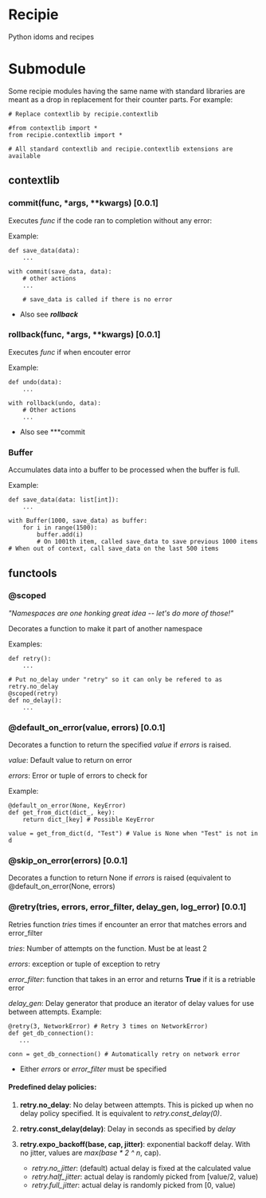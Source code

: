 # Recipie

Python idoms and recipes

# Submodule

Some recipie modules having the same name with standard libraries are meant
as a drop in replacement for their counter parts. For example:

```
# Replace contextlib by recipie.contextlib

#from contextlib import *
from recipie.contextlib import *

# All standard contextlib and recipie.contextlib extensions are available
```

## contextlib

### commit(func, *args, **kwargs) [0.0.1]

Executes *func* if the code ran to completion without any error:

Example:

```
def save_data(data):
    ...

with commit(save_data, data):
    # other actions
    ...

    # save_data is called if there is no error
```

* Also see ***rollback***

### rollback(func, *args, **kwargs) [0.0.1]

Executes *func* if when encouter error

Example:

```
def undo(data):
    ...

with rollback(undo, data):
    # Other actions
    ...
```

* Also see ***commit

### Buffer
Accumulates data into a buffer to be processed when the buffer is full.

Example:

```
def save_data(data: list[int]):
    ...

with Buffer(1000, save_data) as buffer:
    for i in range(1500):
        buffer.add(i)
        # On 1001th item, called save_data to save previous 1000 items
# When out of context, call save_data on the last 500 items
```

## functools

### @scoped

*"Namespaces are one honking great idea -- let's do more of those!"*


Decorates a function to make it part of another namespace


Examples:

```
def retry():
    ...

# Put no_delay under "retry" so it can only be refered to as retry.no_delay
@scoped(retry)
def no_delay():
    ...
```

### @default_on_error(value, errors) [0.0.1]

Decorates a function to return the specified *value* if *errors* is raised.

*value*: Default value to return on error

*errors*: Error or tuple of errors to check for

Example:

```
@default_on_error(None, KeyError)
def get_from_dict(dict_, key):
    return dict_[key] # Possible KeyError

value = get_from_dict(d, "Test") # Value is None when "Test" is not in d

```

### @skip_on_error(errors) [0.0.1]

Decorates a function to return None if *errors* is raised (equivalent to @default_on_error(None, errors)

### @retry(tries, errors, error_filter, delay_gen, log_error) [0.0.1]

Retries function *tries* times if encounter an error that matches errors and error_filter

*tries*: Number of attempts on the function. Must be at least 2

*errors*: exception or tuple of exception to retry

*error_filter*: function that takes in an error and returns
**True** if it is a retriable error

*delay_gen*: Delay generator that produce an iterator of delay values for
use between attempts.
Example:

```
@retry(3, NetworkError) # Retry 3 times on NetworkError)
def get_db_connection():
   ...

conn = get_db_connection() # Automatically retry on network error
```

* Either *errors* or *error_filter* must be specified

#### Predefined delay policies:

1. **retry.no_delay**: No delay between attempts. This is picked up when no delay policy specified.
   It is equivalent to *retry.const_delay(0)*.

2. **retry.const_delay(delay)**: Delay in seconds as specified by *delay*

3. **retry.expo_backoff(base, cap, jitter)**: exponential backoff delay. With no jitter, values
are *max(base * 2 ^ n*, cap).
   
    * *retry.no_jitter*: (default) actual delay is fixed at the calculated value
    * *retry.half_jitter*: actual delay is randomly picked from [value/2, value)
    * *retry.full_jitter*: actual delay is randomly picked from [0, value)
